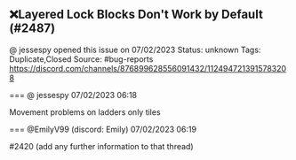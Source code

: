 ## ❌Layered Lock Blocks Don't Work by Default (#2487)
@ jessespy opened this issue on 07/02/2023
Status: unknown
Tags: Duplicate,Closed
Source: #bug-reports https://discord.com/channels/876899628556091432/1124947213915783208


=== @ jessespy 07/02/2023 06:18

Movement problems on ladders only tiles

=== @EmilyV99 (discord: Emily) 07/02/2023 06:19

#2420
(add any further information to that thread)
